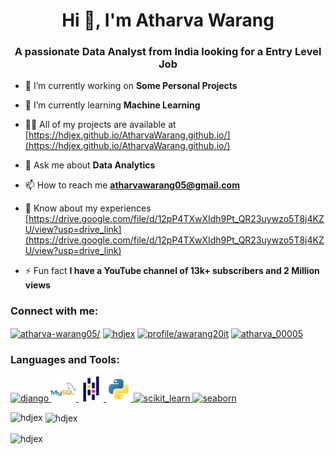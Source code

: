 <h1 align="center">Hi 👋, I'm Atharva Warang</h1>
<h3 align="center">A passionate Data Analyst from India looking for a Entry Level Job</h3>

- 🔭 I’m currently working on **Some Personal Projects**

- 🌱 I’m currently learning **Machine Learning**

- 👨‍💻 All of my projects are available at [https://hdjex.github.io/AtharvaWarang.github.io/](https://hdjex.github.io/AtharvaWarang.github.io/)

- 💬 Ask me about **Data Analytics**

- 📫 How to reach me **atharvawarang05@gmail.com**

- 📄 Know about my experiences [https://drive.google.com/file/d/12pP4TXwXIdh9Pt_QR23uywzo5T8j4KZU/view?usp=drive_link](https://drive.google.com/file/d/12pP4TXwXIdh9Pt_QR23uywzo5T8j4KZU/view?usp=drive_link)

- ⚡ Fun fact **I have a YouTube channel of 13k+ subscribers and 2 Million views**

<h3 align="left">Connect with me:</h3>
<p align="left">
<a href="https://linkedin.com/in/atharva-warang05/" target="blank"><img align="center" src="https://raw.githubusercontent.com/rahuldkjain/github-profile-readme-generator/master/src/images/icons/Social/linked-in-alt.svg" alt="atharva-warang05/" height="30" width="40" /></a>
<a href="https://www.youtube.com/c/hdjex" target="blank"><img align="center" src="https://raw.githubusercontent.com/rahuldkjain/github-profile-readme-generator/master/src/images/icons/Social/youtube.svg" alt="hdjex" height="30" width="40" /></a>
<a href="https://www.hackerrank.com/profile/awarang20it" target="blank"><img align="center" src="https://raw.githubusercontent.com/rahuldkjain/github-profile-readme-generator/master/src/images/icons/Social/hackerrank.svg" alt="profile/awarang20it" height="30" width="40" /></a>
<a href="https://www.leetcode.com/atharva_00005" target="blank"><img align="center" src="https://raw.githubusercontent.com/rahuldkjain/github-profile-readme-generator/master/src/images/icons/Social/leet-code.svg" alt="atharva_00005" height="30" width="40" /></a>
</p>

<h3 align="left">Languages and Tools:</h3>
<p align="left"> <a href="https://www.djangoproject.com/" target="_blank" rel="noreferrer"> <img src="https://cdn.worldvectorlogo.com/logos/django.svg" alt="django" width="40" height="40"/> </a> <a href="https://www.mysql.com/" target="_blank" rel="noreferrer"> <img src="https://raw.githubusercontent.com/devicons/devicon/master/icons/mysql/mysql-original-wordmark.svg" alt="mysql" width="40" height="40"/> </a> <a href="https://pandas.pydata.org/" target="_blank" rel="noreferrer"> <img src="https://raw.githubusercontent.com/devicons/devicon/2ae2a900d2f041da66e950e4d48052658d850630/icons/pandas/pandas-original.svg" alt="pandas" width="40" height="40"/> </a> <a href="https://www.python.org" target="_blank" rel="noreferrer"> <img src="https://raw.githubusercontent.com/devicons/devicon/master/icons/python/python-original.svg" alt="python" width="40" height="40"/> </a> <a href="https://scikit-learn.org/" target="_blank" rel="noreferrer"> <img src="https://upload.wikimedia.org/wikipedia/commons/0/05/Scikit_learn_logo_small.svg" alt="scikit_learn" width="40" height="40"/> </a> <a href="https://seaborn.pydata.org/" target="_blank" rel="noreferrer"> <img src="https://seaborn.pydata.org/_images/logo-mark-lightbg.svg" alt="seaborn" width="40" height="40"/> </a> </p>

<p><img align="left" src="https://github-readme-stats.vercel.app/api/top-langs?username=hdjex&show_icons=true&locale=en&layout=compact" alt="hdjex" /></p>

<p>&nbsp;<img align="center" src="https://github-readme-stats.vercel.app/api?username=hdjex&show_icons=true&locale=en" alt="hdjex" /></p>

<p><img align="center" src="https://github-readme-streak-stats.herokuapp.com/?user=hdjex&" alt="hdjex" /></p>
